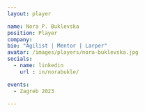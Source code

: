 ```yaml
---
layout: player

name: Nora P. Buklevska
position: Player
company: 
bio: "Agilist | Mentor | Larper"
avatar: /images/players/nora-buklevska.jpg
socials:
  - name: linkedin
    url : in/norabukle/

events:
  - Zagreb 2023

---
```

